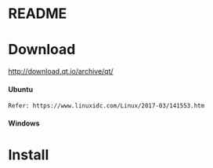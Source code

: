 # README

# Download 
http://download.qt.io/archive/qt/

#### Ubuntu
	Refer: https://www.linuxidc.com/Linux/2017-03/141553.htm
#### Windows

# Install

	

